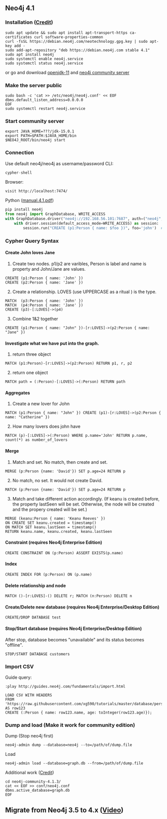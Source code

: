 ## Neo4j 4.1
### Installation ([Credit](https://www.digitalocean.com/community/tutorials/how-to-install-and-configure-neo4j-on-ubuntu-20-04))
```
sudo apt update && sudo apt install apt-transport-https ca-certificates curl software-properties-common 
curl -fsSL https://debian.neo4j.com/neotechnology.gpg.key | sudo apt-key add -  
sudo add-apt-repository "deb https://debian.neo4j.com stable 4.1"
sudo apt install neo4j
sudo systemctl enable neo4j.service  
sudo systemctl status neo4j.service 
```
or go and download [openjdk-11](https://jdk.java.net/archive/) and [neo4j community server](https://neo4j.com/download-center/#community) 
### Make the server public
```
sudo bash -c 'cat >> /etc/neo4j/neo4j.conf' << EOF 
dbms.default_listen_address=0.0.0.0
EOF
sudo systemctl restart neo4j.service
```
### Start community server
``` 
export JAVA_HOME=???/jdk-15.0.1
export PATH=$PATH:$JAVA_HOME/bin 
$NEO4J_ROOT/bin/neo4j start
```
### Connection
Use default neo4j/neo4j as username/password 
CLI: 
```python
cypher-shell 
```
Browser:
```
visit http://localhost:7474/
```
Python ([manual.4.1.pdf](https://neo4j.com/docs/pdf/neo4j-driver-manual-4.1-python.pdf))
```python
pip install neo4j
from neo4j import GraphDatabase, WRITE_ACCESS 
with GraphDatabase.driver("neo4j://192.168.56.101:7687", auth=("neo4j", "a")) as driver:
    with driver.session(default_access_mode=WRITE_ACCESS) as session: 
        session.run("CREATE (p1:Person { name: $foo })", foo='john')  # add a new node 
```
### Cypher Query Syntax
#### Create John loves Jane
  1. Create two nodes. p1/p2 are varibles, Person is label and name is property and John/Jane are values. 
``` 
CREATE (p1:Person { name: 'John' }) 
CREATE (p2:Person { name: 'Jane' })
```
  2. Create a relationship. LOVES (use UPPERCASE as a ritual ) is the type.
```
MATCH  (p3:Person { name: 'John' })
MATCH  (p4:Person { name: 'Jane' })
CREATE (p3)-[:LOVES]->(p4)
```
  3. Combine 1&2 together
```
CREATE (p1:Person { name: "John" })-[r:LOVES]->(p2:Person { name: "Jane" })
```
#### Investigate what we have put into the graph.
  1. return three object
``` 
MATCH (p1:Person)-[r:LOVES]->(p2:Person) RETURN p1, r, p2
```
  2. return one object
``` 
MATCH path = (:Person)-[:LOVES]->(:Person) RETURN path
```
#### Aggregates
  1. Create a new lover for John
```
MATCH (p1:Person { name: "John" }) CREATE (p1)-[r:LOVES]->(p2:Person { name: "Catherine" })
```
  2. How many lovers does john have
```
MATCH (p)-[:LOVES]->(:Person) WHERE p.name='John' RETURN p.name, count(*) as number_of_lovers
```
#### Merge
  1. Match and set. No match, then create and set. 
```
MERGE (p:Person {name: 'David'}) SET p.age=24 RETURN p
```
  2. No match, no set. It would not create David. 
```
MATCH (p:Person {name: 'David'}) SET p.age=24 RETURN p
```
  3. Match and take different action accordingly. (If keanu is created before, the property lastSeen will be set. Otherwise, the node will be created and the propery created will be set.)
  ```
  MERGE (keanu:Person { name: 'Keanu Reeves' })
  ON CREATE SET keanu.created = timestamp()
  ON MATCH SET keanu.lastSeen = timestamp()
  RETURN keanu.name, keanu.created, keanu.lastSeen
  ```
#### Constraint (requires Neo4j Enterprise Edition)
```
CREATE CONSTRAINT ON (p:Person) ASSERT EXISTS(p.name)
```
#### Index
```
CREATE INDEX FOR (p:Person) ON (p.name)
```
#### Delete relationship and node
```
MATCH ()-[r:LOVES]-() DELETE r; MATCH (n:Person) DELETE n
```
#### Create/Delete new database (requires Neo4j Enterprise/Desktop Edition)
```
CREATE/DROP DATABASE test
```
#### Stop/Start database (requires Neo4j Enterprise/Desktop Edition)
After stop, database becomes "unavailable" and its status becomes "offline".
```
STOP/START DATABASE customers
``` 
### Import CSV
Guide query: 
```
:play http://guides.neo4j.com/fundamentals/import.html
```
```
LOAD CSV WITH HEADERS
FROM 'https://raw.githubusercontent.com/xg590/tutorials/master/database/person.csv'
AS row123
CREATE (:Person { name: row123.name, age: toInteger(row123.age)}); 
```
### Dump and load (Make it work for community edition)
Dump (Stop neo4j first)
```
neo4j-admin dump --database=neo4j --to=/path/of/dump.file
```
Load 
```
neo4j-admin load --database=graph.db --from=/path/of/dump.file 
```
Additional work ([Credit](https://community.neo4j.com/t/create-multiple-databases-in-community-version/5025/2))
```
cd neo4j-community-4.1.3/
cat << EOF >> conf/neo4j.conf
dbms.active_database=graph.db
EOF
```
## Migrate from Neo4j 3.5 to 4.x ([Video](https://www.youtube.com/watch?v=GcaJ-aVLzr4))
